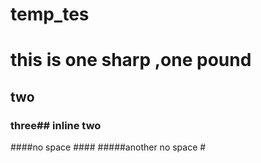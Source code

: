 # temp_tes
# this is one sharp ,one pound
## two
### three## inline two #
####no space ####
#####another no space #

